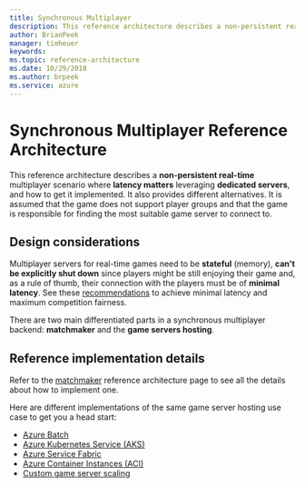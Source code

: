 ```yaml
---
title: Synchronous Multiplayer
description: This reference architecture describes a non-persistent real-time multiplayer scenario where latency matters leveraging dedicated servers, and how to get it implemented.
author: BrianPeek
manager: timheuer
keywords: 
ms.topic: reference-architecture
ms.date: 10/29/2018
ms.author: brpeek
ms.service: azure
---
```


# Synchronous Multiplayer Reference Architecture

This reference architecture describes a **non-persistent real-time** multiplayer scenario where **latency matters** leveraging **dedicated servers**, and how to get it implemented. It also provides different alternatives. It is assumed that the game does not support player groups and that the game is responsible for finding the most suitable game server to connect to.

## Design considerations

Multiplayer servers for real-time games need to be **stateful** (memory), **can't be explicitly shut down** since players might be still enjoying their game and, as a rule of thumb, their connection with the players must be of **minimal latency**. See these [recommendations](./multiplayer.md#latency-impact) to achieve minimal latency and maximum competition fairness.

There are two main differentiated parts in a synchronous multiplayer backend: **matchmaker** and the **game servers hosting**.

## Reference implementation details

Refer to the [matchmaker](./multiplayer-matchmaker.md) reference architecture page to see all the details about how to implement one.

Here are different implementations of the same game server hosting use case to get you a head start:

- [Azure Batch](./multiplayer-synchronous-batch.md)
- [Azure Kubernetes Service (AKS)](./multiplayer-synchronous-aks.md)
- [Azure Service Fabric](./multiplayer-synchronous-sf.md)
- [Azure Container Instances (ACI)](./multiplayer-synchronous-aci.md)
- [Custom game server scaling](./multiplayer-customserverscaling.md)